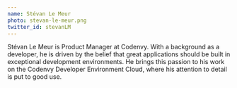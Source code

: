 ```yaml
---
name: Stévan Le Meur
photo: stevan-le-meur.png
twitter_id: stevanLM
---
```


Stévan Le Meur is Product Manager at Codenvy. With a background as a developer, he is driven by the belief that great applications should be built in exceptional development environments. He brings this passion to his work on the Codenvy Developer Environment Cloud, where his attention to detail is put to good use.
